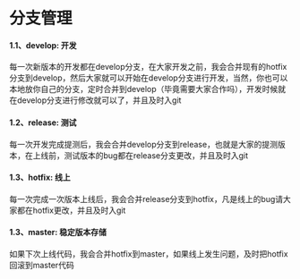 分支管理
===

#### 1.1、develop: 开发


  每一次新版本的开发都在develop分支，在大家开发之前，我会合并现有的hotfix分支到develop，然后大家就可以开始在develop分支进行开发，当然，你也可以本地放你自己的分支，定时合并到develop（毕竟需要大家合作吗），开发时候就在develop分支进行修改就可以了，并且及时入git



#### 1.2、release: 测试


  每一次开发完成提测后，我会合并develop分支到release，也就是大家的提测版本，在上线前，测试版本的bug都在release分支更改，并且及时入git



#### 1.3、hotfix: 线上


  每一次完成一次版本上线后，我会合并release分支到hotfix，凡是线上的bug请大家都在hotfix更改，并且及时入git



#### 1.3、master: 稳定版本存储


  如果下次上线代码，我会合并hotfix到master，如果线上发生问题，及时把hotfix回滚到master代码


  